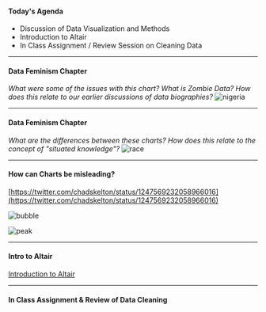 #### Today's Agenda

- Discussion of Data Visualization and Methods
- Introduction to Altair
- In Class Assignment / Review Session on Cleaning Data

---
#### Data Feminism Chapter

*What were some of the issues with this chart? What is Zombie Data? How does this relate to our earlier discussions of data biographies?*
![nigeria](https://resize.pubpub.org/fit-in/800x0/9za4ty9z/71539689389408.png)

---
#### Data Feminism Chapter

*What are the differences between these charts? How does this relate to the concept of "situated knowledge"?*
![race](https://resize.pubpub.org/fit-in/800x0/ur4f4ebq/01539690313685.png)

---
#### How can Charts be misleading?

[https://twitter.com/chadskelton/status/1247569232058966016](https://twitter.com/chadskelton/status/1247569232058966016)

![bubble](https://pbs.twimg.com/media/EVBBmDnVAAEYw8A?format=png&name=900x900)

![peak](https://pbs.twimg.com/media/EVBBggeUMAAYXRF?format=png&name=small)

---
#### Intro to Altair

[Introduction to Altair](https://github.com/ZoeLeBlanc/IntroToDH2020/blob/gh-pages/week9/intro_dataviz.md)

--- 
#### In Class Assignment & Review of Data Cleaning

